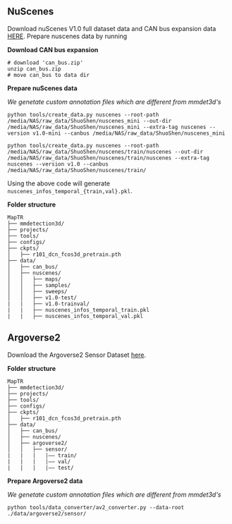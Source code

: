 

## NuScenes
Download nuScenes V1.0 full dataset data  and CAN bus expansion data [HERE](https://www.nuscenes.org/download). Prepare nuscenes data by running


**Download CAN bus expansion**
```
# download 'can_bus.zip'
unzip can_bus.zip 
# move can_bus to data dir
```

**Prepare nuScenes data**

*We genetate custom annotation files which are different from mmdet3d's*
```
python tools/create_data.py nuscenes --root-path /media/NAS/raw_data/ShuoShen/nuscenes_mini --out-dir /media/NAS/raw_data/ShuoShen/nuscenes_mini --extra-tag nuscenes --version v1.0-mini --canbus /media/NAS/raw_data/ShuoShen/nuscenes_mini
```
```
python tools/create_data.py nuscenes --root-path /media/NAS/raw_data/ShuoShen/nuscenes/train/nuscenes --out-dir /media/NAS/raw_data/ShuoShen/nuscenes/train/nuscenes --extra-tag nuscenes --version v1.0 --canbus /media/NAS/raw_data/ShuoShen/nuscenes/train/

```



Using the above code will generate `nuscenes_infos_temporal_{train,val}.pkl`.

**Folder structure**
```
MapTR
├── mmdetection3d/
├── projects/
├── tools/
├── configs/
├── ckpts/
│   ├── r101_dcn_fcos3d_pretrain.pth
├── data/
│   ├── can_bus/
│   ├── nuscenes/
│   │   ├── maps/
│   │   ├── samples/
│   │   ├── sweeps/
│   │   ├── v1.0-test/
|   |   ├── v1.0-trainval/
|   |   ├── nuscenes_infos_temporal_train.pkl
|   |   ├── nuscenes_infos_temporal_val.pkl
```

## Argoverse2
Download the Argoverse2 Sensor Dataset [here](https://www.argoverse.org/av2.html#download-link).

**Folder structure**
```
MapTR
├── mmdetection3d/
├── projects/
├── tools/
├── configs/
├── ckpts/
│   ├── r101_dcn_fcos3d_pretrain.pth
├── data/
│   ├── can_bus/
│   ├── nuscenes/
│   ├── argoverse2/
│   │   ├── sensor/
|   |   |   |—— train/
|   |   |   |—— val/
|   |   |   |—— test/
```

**Prepare Argoverse2 data**

*We genetate custom annotation files which are different from mmdet3d's*
```
python tools/data_converter/av2_converter.py --data-root ./data/argoverse2/sensor/
```